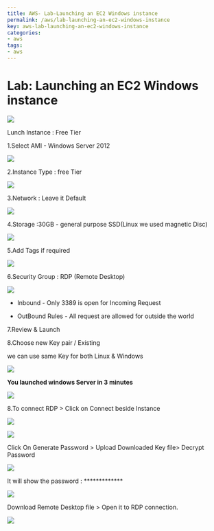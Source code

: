 ```yaml
---
title: AWS- Lab-Launching an EC2 Windows instance
permalink: /aws/lab-launching-an-ec2-windows-instance
key: aws-lab-launching-an-ec2-windows-instance
categories:
- aws
tags:
- aws
---
```


Lab: Launching an EC2 Windows instance
======================================

![](media/2ef68b21ab280e878d09b18218a5bf23.png)

Lunch Instance : Free Tier

1.Select AMI - Windows Server 2012

![](media/275d50d4681ed25bd522bc5493d9d917.png)

2.Instance Type : free Tier

![](media/c2c976ca49e678a2d0d843fd8e5a46fc.png)

3.Network : Leave it Default

![](media/b8441200e92c96f63d4fad94c39c04e6.png)

4.Storage :30GB - general purpose SSD(Linux we used magnetic Disc)

![](media/720dcb86fa63c6b6a2315060144a60d2.png)

5.Add Tags if required

![](media/256d0ad697893d6ab7eb1538ac7ef99b.png)

6.Security Group : RDP (Remote Desktop)

![](media/4b1c4e9d31c45d3efaf9d0161d09764f.png)

-   Inbound - Only 3389 is open for Incoming Request

-   OutBound Rules - All request are allowed for outside the world

7.Review & Launch

8.Choose new Key pair / Existing

we can use same Key for both Linux & Windows

![](media/b7e67017095231e3fe746e3d35c11099.png)

**You launched windows Server in 3 minutes**

![](media/f46515e8ad0f69778eb5df509dbee24e.png)

8.To connect RDP > Click on Connect beside Instance

![](media/483dd32cb9e5e00d0326bcdb8c5a20d4.png)

![](media/39a5d12a1e408e8858d61bc715c3df86.png)

Click On Generate Password > Upload Downloaded Key file> Decrypt Password

![](media/49d83e22d92e7e1bd7dd2455a305b5f6.png)

It will show the password : \*\*\*\*\*\*\*\*\*\*\*\*\*

![](media/961282b3ccfc1fc51790886aa67447ad.png)

Download Remote Desktop file > Open it to RDP connection.

![](media/d85becf4c3f93d31cd5b27e12ec955fb.png)
